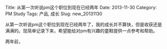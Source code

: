Title: 从第一次听说pm这个职位到现在已经两年
Date: 2013-11-30
Category: PM Study
Tags: 产品, 成长
Slug: new_20131130

从第一次听说pm这个职位到现在已经两年了，我的成长并不算快，但是收获还是满满的。现简单记录下来，希望能给对pm有兴趣的童鞋提供一点参考和帮助。

两年前，